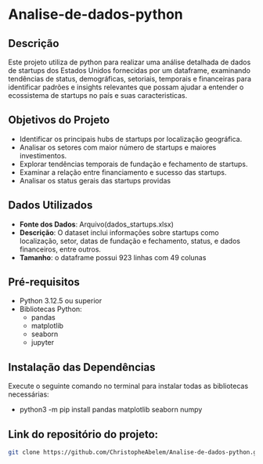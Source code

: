 # Analise-de-dados-python

## Descrição
Este projeto utiliza de python para realizar uma análise detalhada de dados de startups dos Estados Unidos fornecidas por um dataframe, examinando tendências de status, demográficas, setoriais, temporais e financeiras para identificar padrões e insights relevantes que possam ajudar a entender o ecossistema de startups no país e suas caracteristicas.

## Objetivos do Projeto
- Identificar os principais hubs de startups por localização geográfica.
- Analisar os setores com maior número de startups e maiores investimentos.
- Explorar tendências temporais de fundação e fechamento de startups.
- Examinar a relação entre financiamento e sucesso das startups.
- Analisar os status gerais das startups providas 

## Dados Utilizados
- **Fonte dos Dados**: Arquivo(dados_startups.xlsx)
- **Descrição**: O dataset inclui informações sobre startups como localização, setor, datas de fundação e fechamento, status, e dados financeiros, entre outros.
- **Tamanho**: o dataframe possui 923 linhas com 49 colunas

## Pré-requisitos
- Python 3.12.5 ou superior
- Bibliotecas Python:
  - pandas
  - matplotlib
  - seaborn
  - jupyter 

## Instalação das Dependências
Execute o seguinte comando no terminal para instalar todas as bibliotecas necessárias:
- python3 -m pip install pandas matplotlib seaborn numpy

## Link do repositório do projeto:
   ```bash
   git clone https://github.com/ChristopheAbelem/Analise-de-dados-python.git
